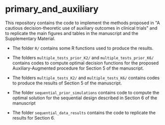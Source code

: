 # primary_and_auxiliary

This repository contains the code to implement the methods proposed in "A cautious decision-theoretic use of auxiliary outcomes in clinical trials" and to replicate the main figures and tables in the manuscript and the Supplementary Material.  


* The folder `R/` contains some R functions used to produce the results.

* The folders `multiple_tests_prior_K2/` and `multiple_tests_prior_K6/` contains codes to compute optimal decision functions for the proposed Auxiliary-Augmented procedure for Section 5 of the manuscript.

* The folders `multiple_tests_K2/` and `multiple_tests_K6/` contains codes to produce the results of Section 5 of the manuscript. 

* The folder `sequential_prior_simulations` contains code to compute the optimal solution for the sequential design described in Section 6 of the manuscript

* The folder `sequential_data_results` contains the code to replicate the results for Section 6.



